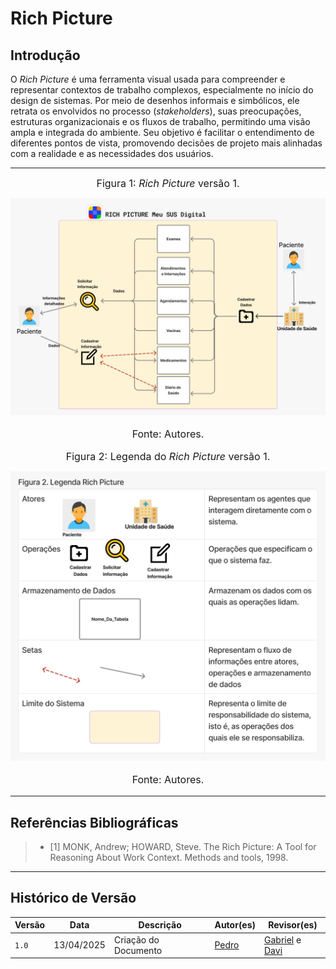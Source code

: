# Rich Picture

## Introdução
O *Rich Picture* é uma ferramenta visual usada para compreender e representar contextos de trabalho complexos, especialmente no início do design de sistemas. Por meio de desenhos informais e simbólicos, ele retrata os envolvidos no processo (*stakeholders*), suas preocupações, estruturas organizacionais e os fluxos de trabalho, permitindo uma visão ampla e integrada do ambiente. Seu objetivo é facilitar o entendimento de diferentes pontos de vista, promovendo decisões de projeto mais alinhadas com a realidade e as necessidades dos usuários.

---

<font size="3"><p style="text-align: center">Figura 1: *Rich Picture* versão 1.</p></font>
![](../assets/richpicture/rich-picture.jpeg)
<font size="3"><p style="text-align: center">Fonte: Autores.</p></font>

<font size="3"><p style="text-align: center">Figura 2: Legenda do *Rich Picture* versão 1.</p></font>
![](../assets/richpicture/LegendaRichPicture.jpeg)
<font size="3"><p style="text-align: center">Fonte: Autores.</p></font>

---

## Referências Bibliográficas

> - [1] MONK, Andrew; HOWARD, Steve. The Rich Picture: A Tool for Reasoning About Work Context. Methods and tools, 1998.

---

## Histórico de Versão

| Versão | Data          | Descrição                          | Autor(es)     |  Revisor(es)  |
| ------ | ------------- | ---------------------------------- | ------------- | ------------- |
| `1.0`  |  13/04/2025 |  Criação do Documento | [Pedro](https://github.com/pedroeverton217)  | [Gabriel](https://github.com/GabrielCastelo-31) e [Davi](https://github.com/Davicamilo23) |

